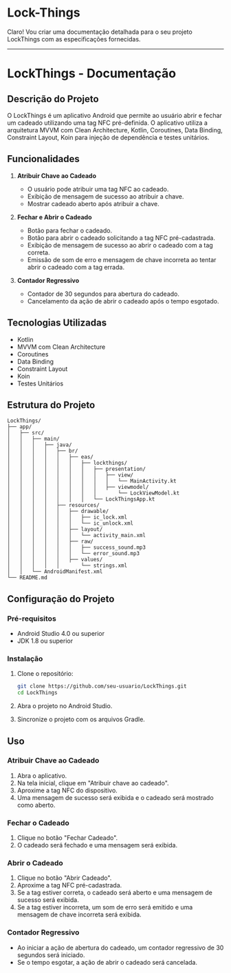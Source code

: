 # Lock-Things

Claro! Vou criar uma documentação detalhada para o seu projeto LockThings com as especificações fornecidas.

---

# LockThings - Documentação

## Descrição do Projeto

O LockThings é um aplicativo Android que permite ao usuário abrir e fechar um cadeado utilizando uma tag NFC pré-definida. O aplicativo utiliza a arquitetura MVVM com Clean Architecture, Kotlin, Coroutines, Data Binding, Constraint Layout, Koin para injeção de dependência e testes unitários.

## Funcionalidades

1. **Atribuir Chave ao Cadeado**
    - O usuário pode atribuir uma tag NFC ao cadeado.
    - Exibição de mensagem de sucesso ao atribuir a chave.
    - Mostrar cadeado aberto após atribuir a chave.

2. **Fechar e Abrir o Cadeado**
    - Botão para fechar o cadeado.
    - Botão para abrir o cadeado solicitando a tag NFC pré-cadastrada.
    - Exibição de mensagem de sucesso ao abrir o cadeado com a tag correta.
    - Emissão de som de erro e mensagem de chave incorreta ao tentar abrir o cadeado com a tag errada.

3. **Contador Regressivo**
    - Contador de 30 segundos para abertura do cadeado.
    - Cancelamento da ação de abrir o cadeado após o tempo esgotado.

## Tecnologias Utilizadas

- Kotlin
- MVVM com Clean Architecture
- Coroutines
- Data Binding
- Constraint Layout
- Koin
- Testes Unitários

## Estrutura do Projeto

```
LockThings/
├── app/
│   ├── src/
│   │   ├── main/
│   │   │   ├── java/
│   │   │   │   ├── br/
│   │   │   │   │   ├── eas/
│   │   │   │   │   │   ├── lockthings/
│   │   │   │   │   │   │   ├── presentation/
│   │   │   │   │   │   │   │   ├── view/
│   │   │   │   │   │   │   │   │   └── MainActivity.kt
│   │   │   │   │   │   │   │   ├── viewmodel/
│   │   │   │   │   │   │   │       └── LockViewModel.kt
│   │   │   │   │   │   │   └── LockThingsApp.kt
│   │   │   │   ├── resources/
│   │   │   │   │   ├── drawable/
│   │   │   │   │   │   ├── ic_lock.xml
│   │   │   │   │   │   └── ic_unlock.xml
│   │   │   │   │   ├── layout/
│   │   │   │   │   │   └── activity_main.xml
│   │   │   │   │   ├── raw/
│   │   │   │   │   │   ├── success_sound.mp3
│   │   │   │   │   │   └── error_sound.mp3
│   │   │   │   │   ├── values/
│   │   │   │   │       └── strings.xml
│   │   └── AndroidManifest.xml
└── README.md
```

## Configuração do Projeto

### Pré-requisitos

- Android Studio 4.0 ou superior
- JDK 1.8 ou superior

### Instalação

1. Clone o repositório:
    ```bash
    git clone https://github.com/seu-usuario/LockThings.git
    cd LockThings
    ```

2. Abra o projeto no Android Studio.

3. Sincronize o projeto com os arquivos Gradle.

## Uso

### Atribuir Chave ao Cadeado

1. Abra o aplicativo.
2. Na tela inicial, clique em "Atribuir chave ao cadeado".
3. Aproxime a tag NFC do dispositivo.
4. Uma mensagem de sucesso será exibida e o cadeado será mostrado como aberto.

### Fechar o Cadeado

1. Clique no botão "Fechar Cadeado".
2. O cadeado será fechado e uma mensagem será exibida.

### Abrir o Cadeado

1. Clique no botão "Abrir Cadeado".
2. Aproxime a tag NFC pré-cadastrada.
3. Se a tag estiver correta, o cadeado será aberto e uma mensagem de sucesso será exibida.
4. Se a tag estiver incorreta, um som de erro será emitido e uma mensagem de chave incorreta será exibida.

### Contador Regressivo

- Ao iniciar a ação de abertura do cadeado, um contador regressivo de 30 segundos será iniciado.
- Se o tempo esgotar, a ação de abrir o cadeado será cancelada.
